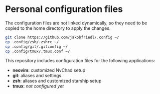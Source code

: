 # Personal configuration files

The configuration files are not linked dynamically, so they need to be copied to the home directory to apply the changes.
```sh
git clone https://github.com/jakobfriedl/.config ~/
cp .config/zsh/.zshrc ~/
cp .config/git/.gitconfig ~/
cp .config/tmux/.tmux.conf ~/
```


This repository includes configuration files for the following applications:
- **neovim**: customized NvChad setup
- **git**: aliases and settings
- **zsh**: aliases and customized starship setup
- **tmux**: *not configured yet*
